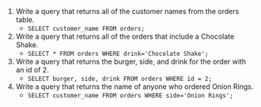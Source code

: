 1. Write a query that returns all of the customer names from the orders table.
    - `SELECT customer_name FROM orders;`
1. Write a query that returns all of the orders that include a Chocolate Shake.
    - `SELECT * FROM orders WHERE drink='Chocolate Shake';`
1. Write a query that returns the burger, side, and drink for the order with an id of 2.
    - `SELECT burger, side, drink FROM orders WHERE id = 2;`
1. Write a query that returns the name of anyone who ordered Onion Rings.
    - `SELECT customer_name FROM orders WHERE side='Onion Rings';`